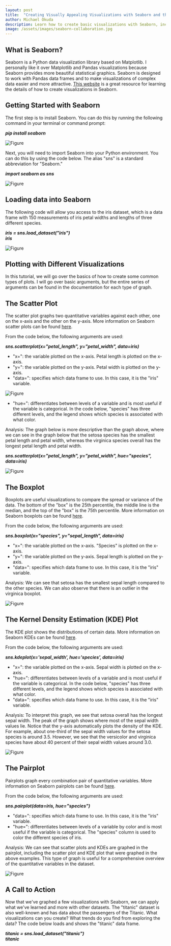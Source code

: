 ```yaml
---
layout: post
title:  "Creating Visually Appealing Visualizations with Seaborn and the Iris Dataset"
author: Michael Okuda
description: Learn how to create basic visualizations with Seaborn, including scatterplots and pairplots.
image: /assets/images/seaborn-collaboration.jpg
---
```

## What is Seaborn?

Seaborn is a Python data visualization library based on Matplotlib. I personally like it over Matplotlib and Pandas visualizations because Seaborn provides more beautiful statistical graphics. Seaborn is designed to work with Pandas data frames and to make visualizations of complex data easier and more attractive. [This website](https://seaborn.pydata.org/api.html) is a great resource for learning the details of how to create visualizations in Seaborn.

## Getting Started with Seaborn

The first step is to install Seaborn. You can do this by running the following command in your terminal or command prompt:

_**pip install seaborn**_

![Figure](https://raw.githubusercontent.com/mokuda2/my386blog/main/assets/images/pip-install-seaborn.png)

Next, you will need to import Seaborn into your Python environment. You can do this by using the code below.  The alias "sns" is a standard abbreviation for "Seaborn."

_**import seaborn as sns**_

![Figure](https://raw.githubusercontent.com/mokuda2/my386blog/main/assets/images/import-seaborn2.png)

## Loading data into Seaborn

The following code will allow you access to the iris dataset, which is a data frame with 150 measurements of iris petal widths and lengths of three different species.

_**iris = sns.load_dataset("iris")**_\
_**iris**_

![Figure](https://raw.githubusercontent.com/mokuda2/my386blog/main/assets/images/iris-dataframe2.png)

## Plotting with Different Visualizations

In this tutorial, we will go over the basics of how to create some common types of plots.  I will go over basic arguments, but the entire series of arguments can be found in the documentation for each type of graph.

## The Scatter Plot

The scatter plot graphs two quantitative variables against each other, one on the x-axis and the other on the y-axis.  More information on Seaborn scatter plots can be found [here](https://seaborn.pydata.org/generated/seaborn.scatterplot.html).

From the code below, the following arguments are used:

_**sns.scatterplot(x="petal_length", y="petal_width", data=iris)**_

* "x=": the variable plotted on the x-axis.  Petal length is plotted on the x-axis.
* "y=": the variable plotted on the y-axis.  Petal width is plotted on the y-axis.
* "data=": specifies which data frame to use.  In this case, it is the "iris" variable.

![Figure](https://raw.githubusercontent.com/mokuda2/my386blog/main/assets/images/scatterplot-without-hue.png)

* "hue=": differentiates between levels of a variable and is most useful if the variable is categorical.  In the code below, "species" has three different levels, and the legend shows which species is associated with what color.

Analysis: The graph below is more descriptive than the graph above, where we can see in the graph below that the setosa species has the smallest petal length and petal width, whereas the virginica species overall has the longest petal length and petal width.

_**sns.scatterplot(x="petal_length", y="petal_width", hue="species", data=iris)**_

![Figure](https://raw.githubusercontent.com/mokuda2/my386blog/main/assets/images/scatterplot-with-hue.png)

## The Boxplot

Boxplots are useful visualizations to compare the spread or variance of the data.  The bottom of the "box" is the 25th percentile, the middle line is the median, and the top of the "box" is the 75th percentile.  More information on Seaborn boxplots can be found [here](https://seaborn.pydata.org/generated/seaborn.boxplot.html).

From the code below, the following arguments are used:

_**sns.boxplot(x="species", y="sepal_length", data=iris)**_

* "x=": the variable plotted on the x-axis.  "Species" is plotted on the x-axis.
* "y=": the variable plotted on the y-axis.  Sepal length is plotted on the y-axis.
* "data=": specifies which data frame to use.  In this case, it is the "iris" variable.

Analysis: We can see that setosa has the smallest sepal length compared to the other species.  We can also observe that there is an outlier in the virginica boxplot.

![Figure](https://raw.githubusercontent.com/mokuda2/my386blog/main/assets/images/boxplot.png)

## The Kernel Density Estimation (KDE) Plot

The KDE plot shows the distributions of certain data.  More information on Seaborn KDEs can be found [here](https://seaborn.pydata.org/generated/seaborn.kdeplot.html).

From the code below, the following arguments are used:

_**sns.kdeplot(x='sepal_width', hue='species', data=iris)**_

* "x=": the variable plotted on the x-axis.  Sepal width is plotted on the x-axis.
* "hue=": differentiates between levels of a variable and is most useful if the variable is categorical.  In the code below, "species" has three different levels, and the legend shows which species is associated with what color.
* "data=": specifies which data frame to use.  In this case, it is the "iris" variable.

Analysis: To interpret this graph, we see that setosa overall has the longest sepal width.  The peak of the graph shows where most of the sepal width values lie.  Notice that the y-axis automatically plots the density of the KDE.  For example, about one-third of the sepal width values for the setosa species is around 3.5.  However, we see that the versicolor and virginica species have about 40 percent of their sepal width values around 3.0.

![Figure](https://raw.githubusercontent.com/mokuda2/my386blog/main/assets/images/kdeplot.png)

## The Pairplot

Pairplots graph every combination pair of quantitative variables. More information on Seaborn pairplots can be found [here](https://seaborn.pydata.org/generated/seaborn.pairplot.html).

From the code below, the following arguments are used:

_**sns.pairplot(data=iris, hue="species")**_

* "data=": specifies which data frame to use.  In this case, it is the "iris" variable.
* "hue=": differentiates between levels of a variable by color and is most useful if the variable is categorical.  The "species" column is used to color the different species of iris.

Analysis: We can see that scatter plots and KDEs are graphed in the pairplot, including the scatter plot and KDE plot that were graphed in the above examples.  This type of graph is useful for a comprehensive overview of the quantitative variables in the dataset.

![Figure](https://raw.githubusercontent.com/mokuda2/my386blog/main/assets/images/pairplot.png)

## A Call to Action

Now that we've graphed a few visualizations with Seaborn, we can apply what we've learned and more with other datasets.  The "titanic" dataset is also well-known and has data about the passengers of the Titanic.  What visualizations can you create?  What trends do you find from exploring the data?  The code below loads and shows the "titanic" data frame.

**_titanic = sns.load_dataset("titanic")_**\
**_titanic_**